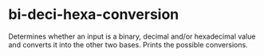 # bi-deci-hexa-conversion
Determines whether an input is a binary, decimal and/or hexadecimal value and converts it into the other two bases.
Prints the possible conversions.
